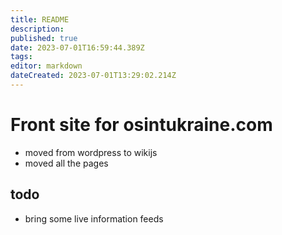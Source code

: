 ```yaml
---
title: README
description: 
published: true
date: 2023-07-01T16:59:44.389Z
tags: 
editor: markdown
dateCreated: 2023-07-01T13:29:02.214Z
---
```


# Front site for osintukraine.com

- moved from wordpress to wikijs
- moved all the pages

## todo
- bring some live information feeds 